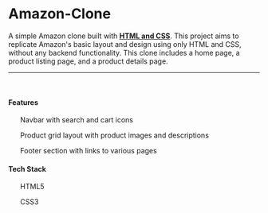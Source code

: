 # Amazon-Clone
<p>A simple Amazon clone built with <b><u>HTML and CSS</u></b>. This project aims to replicate Amazon's basic layout and design using only HTML and CSS, without any backend functionality. This clone includes a home page, a product listing page, and a product details page.</p>
<hr>
<br>
<div>
  
  <h4>Features</h4>
  <ul>Navbar with search and cart icons</ul>
  <ul>Product grid layout with product images and descriptions</ul>
  <ul>Footer section with links to various pages</ul>
                
              
              
  <h4>Tech Stack</h4>
  <ul>HTML5</ul>
  <ul>CSS3</ul>

</div>

